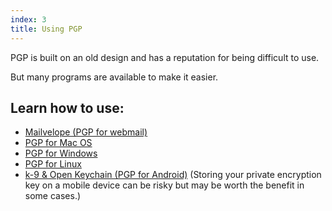 ```yaml
---
index: 3
title: Using PGP
---
```

PGP is built on an old design and has a reputation for being difficult to use.

But many programs are available to make it easier.

## Learn how to use: 

*	[Mailvelope (PGP for webmail)](umbrella://tools/messaging/s_mailvelope.md)
*   [PGP for Mac OS](umbrella://tools/pgp/s_pgp-for-mac-os-x.md)
*   [PGP for Windows](umbrella://tools/pgp/s_pgp-for-windows.md)
*   [PGP for Linux](umbrella://tools/pgp/s_pgp-for-linux.md)
*	[k-9 & Open Keychain (PGP for Android)](umbrella://tools/encryption/s_k9-apg.md) (Storing your private encryption key on a mobile device can be risky but may be worth the benefit in some cases.)